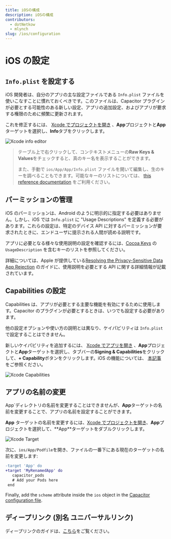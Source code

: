 ```yaml
---
title: iOSの構成
description: iOSの構成
contributors:
  - dotNetkow
  - mlynch
slug: /ios/configuration
---
```


# iOS の設定

## `Info.plist` を設定する

iOS 開発者は、自分のアプリの主な設定ファイルである `Info.plist` ファイルを使いこなすことに慣れておくべきです。このファイルは、Capacitor プラグインが必要とする可能性のある新しい設定、アプリの追加設定、およびアプリが要求する権限のために頻繁に更新されます。

これを修正するには、 [Xcode でプロジェクトを開き](/docs/ios#opening-the-ios-project) 、**App**プロジェクトと**App**ターゲットを選択し、**Info**タブをクリックします。

![Xcode info editor](../../../static/img/v4/docs/ios/xcode-info-editor.png)

> テーブル上で右クリックして、コンテキストメニューの**Raw Keys & Values**をチェックすると、真のキー名を表示することができます。
>
> また、手動で `ios/App/App/Info.plist` ファイルを開いて編集し、生のキーを調べることもできます。可能なキーのリストについては、 [this reference documentation](https://developer.apple.com/library/archive/documentation/General/Reference/InfoPlistKeyReference/Introduction/Introduction.html) をご利用ください。

## パーミッションの管理

iOS のパーミッションは、Android のように明示的に指定する必要はありません。しかし、iOS では `Info.plist` に "Usage Descriptions" を定義する必要があります。これらの設定は、特定のデバイス API に対するパーミッションが要求されたときに、エンドユーザに提示される人間が読める説明です。

アプリに必要となる様々な使用説明の設定を確認するには、[Cocoa Keys](https://developer.apple.com/library/content/documentation/General/Reference/InfoPlistKeyReference/Articles/CocoaKeys.html) の `UsageDescription` を含むキーのリストを参照してください。

詳細については、Apple が提供している[Resolving the Privacy-Sensitive Data App Rejection](https://developer.apple.com/library/content/qa/qa1937/_index.html) のガイドに、使用説明を必要とする API に関する詳細情報が記載されています。

## Capabilities の設定

Capabilities は、アプリが必要とする主要な機能を有効にするために使用します。Capacitor のプラグインが必要とするときは、いつでも設定する必要があります。

他の設定オプションや使い方の説明とは異なり、ケイパビリティは `Info.plist` で設定することはできません。

新しいケイパビリティを追加するには、 [Xcode でアプリを開き](/docs/ios#opening-the-ios-project) 、**App**プロジェクトと**App**ターゲットを選択し、タブバーの**Signing & Capabilities**をクリックして、**+ Capability**ボタンをクリックします。iOS の機能については、 [本記事](https://developer.apple.com/documentation/xcode/adding_capabilities_to_your_app) をご参照ください。

![Xcode Capabilities](../../../static/img/v4/docs/ios/xcode-capabilities.png)

## アプリの名前の変更

App`ディレクトリの名前を変更することはできませんが、**App**ターゲットの名前を変更することで、アプリの名前を設定することができます。

**App** ターゲットの名前を変更するには、[Xcode でプロジェクトを開き](/docs/ios#opening-the-ios-project)、**App**プロジェクトを選択して、**App\*\*ターゲットをダブルクリックします。

![Xcode Target](../../../static/img/v4/docs/ios/xcode-target.png)

次に、`ios/App/Podfile`を開き、ファイルの一番下にある現在のターゲットの名前を変更します:

```diff
-target 'App' do
+target 'MyRenamedApp' do
   capacitor_pods
   # Add your Pods here
 end
```

Finally, add the `scheme` attribute inside the `ios` object in the [Capacitor configuration file](/docs/config#schema).

## ディープリンク (別名 ユニバーサルリンク)

ディープリンクのガイドは、[こちら](/docs/guides/deep-links)をご覧ください。
